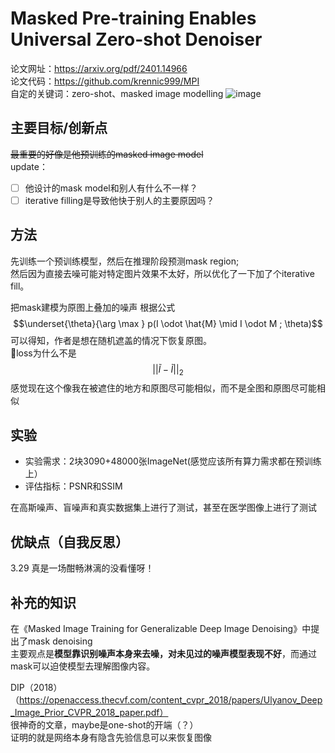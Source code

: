 # Masked Pre-training Enables Universal Zero-shot Denoiser
论文网址：https://arxiv.org/pdf/2401.14966  
论文代码：https://github.com/krennic999/MPI  
自定的关键词：zero-shot、masked image modelling
![image](https://github.com/user-attachments/assets/49a9b897-d2eb-477e-a560-832bbe3e665f)

## 主要目标/创新点
~~最重要的好像是他预训练的masked image model~~  
update：  
- [ ] 他设计的mask model和别人有什么不一样？
- [ ] iterative filling是导致他快于别人的主要原因吗？

## 方法
先训练一个预训练模型，然后在推理阶段预测mask region;  
然后因为直接去噪可能对特定图片效果不太好，所以优化了一下加了个iterative fill。  

把mask建模为原图上叠加的噪声
根据公式
$$\underset{\theta}{\arg \max } p(I \odot \hat{M} \mid I \odot M ; \theta)$$
可以得知，作者是想在随机遮盖的情况下恢复原图。  
:thinking:loss为什么不是
$$||\tilde{I}-\tilde{I}||_2$$
感觉现在这个像我在被遮住的地方和原图尽可能相似，而不是全图和原图尽可能相似


## 实验
- 实验需求：2块3090+48000张ImageNet(感觉应该所有算力需求都在预训练上）
- 评估指标：PSNR和SSIM

在高斯噪声、盲噪声和真实数据集上进行了测试，甚至在医学图像上进行了测试
## 优缺点（自我反思）
3.29 真是一场酣畅淋漓的没看懂呀！

## 补充的知识
在《Masked Image Training for Generalizable Deep Image Denoising》中提出了mask denoising  
主要观点是**模型靠识别噪声本身来去噪，对未见过的噪声模型表现不好**，而通过mask可以迫使模型去理解图像内容。  

DIP（2018）（https://openaccess.thecvf.com/content_cvpr_2018/papers/Ulyanov_Deep_Image_Prior_CVPR_2018_paper.pdf）  
很神奇的文章，maybe是one-shot的开端（？）  
证明的就是网络本身有隐含先验信息可以来恢复图像
